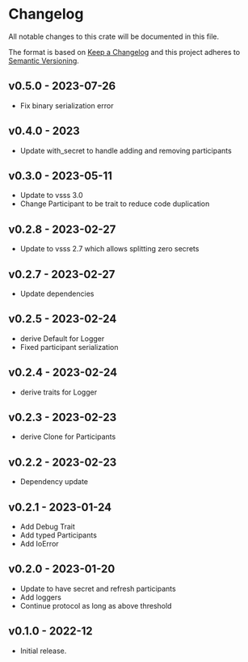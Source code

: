# Changelog

All notable changes to this crate will be documented in this file.

The format is based on [Keep a Changelog](http://keepachangelog.com/en/1.0.0/)
and this project adheres to [Semantic Versioning](https://semver.org/spec/v2.0.0.html).

## v0.5.0 - 2023-07-26

- Fix binary serialization error

## v0.4.0 - 2023

- Update with_secret to handle adding and removing participants

## v0.3.0 - 2023-05-11

- Update to vsss 3.0 
- Change Participant to be trait to reduce code duplication

## v0.2.8 - 2023-02-27

- Update to vsss 2.7 which allows splitting zero secrets

## v0.2.7 - 2023-02-27

- Update dependencies

## v0.2.5 - 2023-02-24

- derive Default for Logger
- Fixed participant serialization

## v0.2.4 - 2023-02-24

- derive traits for Logger

## v0.2.3 - 2023-02-23

- derive Clone for Participants

## v0.2.2 - 2023-02-23

- Dependency update

## v0.2.1 - 2023-01-24

- Add Debug Trait
- Add typed Participants
- Add IoError

## v0.2.0 - 2023-01-20

- Update to have secret and refresh participants
- Add loggers
- Continue protocol as long as above threshold

## v0.1.0 - 2022-12

- Initial release.

